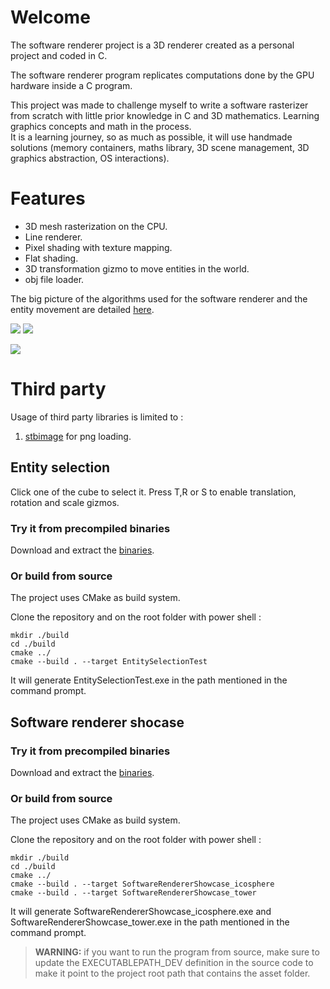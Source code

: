 # Welcome

The software renderer project is a 3D renderer created as a personal project and coded in C.

The software renderer program replicates computations done by the GPU hardware inside a C program. 

This project was made to challenge myself to write a software rasterizer from scratch with little prior knowledge in C and 3D mathematics. Learning graphics concepts and math in the process. <br/>
It is a learning journey, so as much as possible, it will use handmade solutions (memory containers, maths
library, 3D scene management, 3D graphics abstraction, OS interactions).

# Features

* 3D mesh rasterization on the CPU.
* Line renderer.
* Pixel shading with texture mapping.
* Flat shading.
* 3D transformation gizmo to move entities in the world.
* obj file loader.

The big picture of the algorithms used for the software renderer and the entity movement are detailed [here](https://ldalzotto.github.io/SoftwareRasterizer/).

![](https://i.imgur.com/SPNdNuE.gif)
![](https://i.imgur.com/8LRG2xY.gif)

![](https://i.imgur.com/BIZjD6j.gif)

# Third party

Usage of third party libraries is limited to :

1. [stbimage](https://github.com/nothings/stb) for png loading.

## Entity selection

Click one of the cube to select it. Press T,R or S to enable translation, rotation and scale gizmos.

### Try it from precompiled binaries

Download and extract the [binaries](https://github.com/ldalzotto/SoftwareRasterizer/releases/download/0.0.3/GameEngine_0.0.3.7z).

### Or build from source

The project uses CMake as build system.

Clone the repository and on the root folder with power shell :

```
mkdir ./build
cd ./build
cmake ../
cmake --build . --target EntitySelectionTest
```

It will generate EntitySelectionTest.exe in the path mentioned in the command prompt.

## Software renderer shocase

### Try it from precompiled binaries

Download and extract the [binaries](https://github.com/ldalzotto/SoftwareRasterizer/releases/download/0.0.4/004_Release.7z).

### Or build from source

The project uses CMake as build system.

Clone the repository and on the root folder with power shell :

```
mkdir ./build
cd ./build
cmake ../
cmake --build . --target SoftwareRendererShowcase_icosphere
cmake --build . --target SoftwareRendererShowcase_tower
```

It will generate SoftwareRendererShowcase_icosphere.exe and SoftwareRendererShowcase_tower.exe in the path mentioned in the command prompt.

> **WARNING:** if you want to run the program from source, make sure to update the EXECUTABLEPATH_DEV definition in the source code to make it point to the project root path that contains the asset folder.
